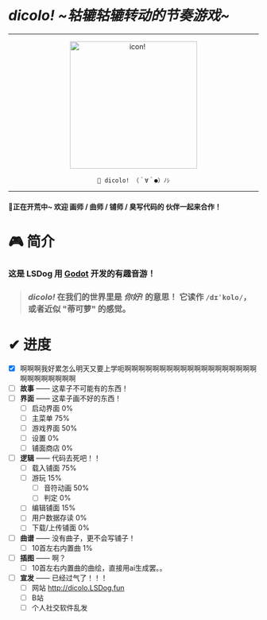 # *dicolo! ~轱辘轱辘转动的节奏游戏\~*

---
<div align=center>
<img src="https://user-images.githubusercontent.com/61925478/227782244-970bf3f5-82a5-4712-97d9-ea143d6a5b5c.png" width="256px" alt="icon!"/>

  `🎉 dicolo! （＾∀＾●）ﾉｼ`
</div>

---

#### 📣正在开荒中~ 欢迎 **画师** / **曲师** / **铺师** / **臭写代码的** 伙伴一起来合作！


# 🎮 简介

### 这是 LSDog 用 [Godot](http://github.com/godotengine/godot) 开发的有趣音游！  

> ### ***dicolo!*** 在我们的世界里是 ***你好!*** 的意思！  它读作 **`/dɪˈkolo/`**，或者近似 "**蒂可萝**" 的感觉。  


# ✔ 进度
- [x] 啊啊啊我好累怎么明天又要上学呃啊啊啊啊啊啊啊啊啊啊啊啊啊啊啊啊啊啊啊啊啊啊啊啊啊啊啊
- [ ] **故事** —— 这辈子不可能有的东西！
- [ ] **界面** —— 这辈子画不好的东西！
  - [ ] 启动界面 0%
  - [ ] 主菜单 75% 
  - [ ] 游戏界面 50%
  - [ ] 设置 0%
  - [ ] 铺面商店 0%  
- [ ] **逻辑** —— 代码去死吧！！
  - [ ] 载入铺面 75%
  - [ ] 游玩 15%
    - [ ] 音符动画 50%
    - [ ] 判定 0%
  - [ ] 编辑铺面 15%
  - [ ] 用户数据存读 0%
  - [ ] 下载/上传铺面 0%
- [ ] **曲谱** —— 没有曲子，更不会写铺子！
  - [ ] 10首左右内置曲 1%
- [ ] **插图** —— 啊？
  - [ ] 10首左右内置曲的曲绘，直接用ai生成罢。。
- [ ] **宣发** —— 已经过气了！！！
  - [ ] 网站 http://dicolo.LSDog.fun
  - [ ] B站
  - [ ] 个人社交软件乱发

